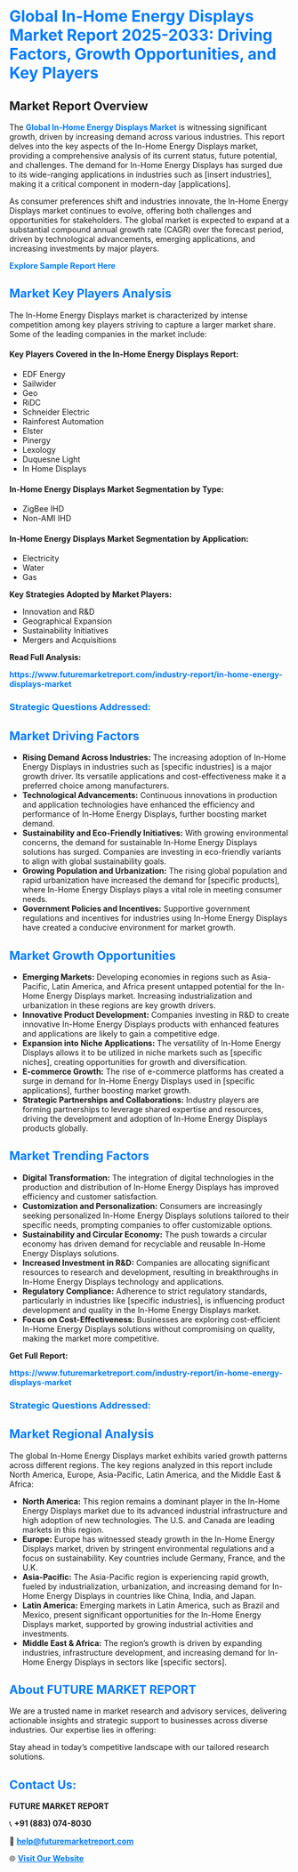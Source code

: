 <h1 style="color: #007BFF;">Global In-Home Energy Displays Market Report 2025-2033: Driving Factors, Growth Opportunities, and Key Players</h1>

<section id="overview">
<h2>Market Report Overview</h2>
<p>The <a href="https://www.futuremarketreport.com/industry-report/in-home-energy-displays-market" style="color: #007BFF; text-decoration: none;"><strong>Global In-Home Energy Displays Market</strong></a> is witnessing significant growth, driven by increasing demand across various industries. This report delves into the key aspects of the In-Home Energy Displays market, providing a comprehensive analysis of its current status, future potential, and challenges. The demand for In-Home Energy Displays has surged due to its wide-ranging applications in industries such as [insert industries], making it a critical component in modern-day [applications].</p>
<p>As consumer preferences shift and industries innovate, the In-Home Energy Displays market continues to evolve, offering both challenges and opportunities for stakeholders. The global market is expected to expand at a substantial compound annual growth rate (CAGR) over the forecast period, driven by technological advancements, emerging applications, and increasing investments by major players.</p>
</section>

<section id="overview">
<p><a href="https://www.futuremarketreport.com/request-sample/reportId=76137" style="color: #007BFF; text-decoration: none;"><strong>Explore Sample Report Here</strong></a></p>
</section>

<section id="key-players">
<h2 style="color: #007BFF;">Market Key Players Analysis</h2>
<p>The In-Home Energy Displays market is characterized by intense competition among key players striving to capture a larger market share. Some of the leading companies in the market include:</p>
<h4>Key Players Covered in the In-Home Energy Displays Report:</h4>
<ul><li>EDF Energy</li><li>Sailwider</li><li>Geo</li><li>RiDC</li><li>Schneider Electric</li><li>Rainforest Automation</li><li>Elster</li><li>Pinergy</li><li>Lexology</li><li>Duquesne Light</li><li>In Home Displays</li></ul>
<h4>In-Home Energy Displays Market Segmentation by Type:</h4>
<ul><li>ZigBee IHD</li><li>Non-AMI IHD</li></ul>

<h4>In-Home Energy Displays Market Segmentation by Application:</h4>
<ul><li>Electricity</li><li>Water</li><li>Gas</li></ul>
<p><strong>Key Strategies Adopted by Market Players:</strong></p>
<ul>
<li>Innovation and R&D</li>
<li>Geographical Expansion</li>
<li>Sustainability Initiatives</li>
<li>Mergers and Acquisitions</li>
</ul>
</section>

<section>
<p><strong>Read Full Analysis: </strong></p><a href="https://www.futuremarketreport.com/industry-report/in-home-energy-displays-market" style="color: #007BFF; text-decoration: none;"><strong>https://www.futuremarketreport.com/industry-report/in-home-energy-displays-market</strong></a>
<h3 style="color: #007BFF;">Strategic Questions Addressed:</h3>
</section>

<section id="driving-factors">
<h2 style="color: #007BFF;">Market Driving Factors</h2>
<ul>
<li><strong>Rising Demand Across Industries:</strong> The increasing adoption of In-Home Energy Displays in industries such as [specific industries] is a major growth driver. Its versatile applications and cost-effectiveness make it a preferred choice among manufacturers.</li>
<li><strong>Technological Advancements:</strong> Continuous innovations in production and application technologies have enhanced the efficiency and performance of In-Home Energy Displays, further boosting market demand.</li>
<li><strong>Sustainability and Eco-Friendly Initiatives:</strong> With growing environmental concerns, the demand for sustainable In-Home Energy Displays solutions has surged. Companies are investing in eco-friendly variants to align with global sustainability goals.</li>
<li><strong>Growing Population and Urbanization:</strong> The rising global population and rapid urbanization have increased the demand for [specific products], where In-Home Energy Displays plays a vital role in meeting consumer needs.</li>
<li><strong>Government Policies and Incentives:</strong> Supportive government regulations and incentives for industries using In-Home Energy Displays have created a conducive environment for market growth.</li>
</ul>
</section>

<section id="growth-opportunities">
<h2 style="color: #007BFF;">Market Growth Opportunities</h2>
<ul>
<li><strong>Emerging Markets:</strong> Developing economies in regions such as Asia-Pacific, Latin America, and Africa present untapped potential for the In-Home Energy Displays market. Increasing industrialization and urbanization in these regions are key growth drivers.</li>
<li><strong>Innovative Product Development:</strong> Companies investing in R&D to create innovative In-Home Energy Displays products with enhanced features and applications are likely to gain a competitive edge.</li>
<li><strong>Expansion into Niche Applications:</strong> The versatility of In-Home Energy Displays allows it to be utilized in niche markets such as [specific niches], creating opportunities for growth and diversification.</li>
<li><strong>E-commerce Growth:</strong> The rise of e-commerce platforms has created a surge in demand for In-Home Energy Displays used in [specific applications], further boosting market growth.</li>
<li><strong>Strategic Partnerships and Collaborations:</strong> Industry players are forming partnerships to leverage shared expertise and resources, driving the development and adoption of In-Home Energy Displays products globally.</li>
</ul>
</section>

<section id="trending-factors">
<h2 style="color: #007BFF;">Market Trending Factors</h2>
<ul>
<li><strong>Digital Transformation:</strong> The integration of digital technologies in the production and distribution of In-Home Energy Displays has improved efficiency and customer satisfaction.</li>
<li><strong>Customization and Personalization:</strong> Consumers are increasingly seeking personalized In-Home Energy Displays solutions tailored to their specific needs, prompting companies to offer customizable options.</li>
<li><strong>Sustainability and Circular Economy:</strong> The push towards a circular economy has driven demand for recyclable and reusable In-Home Energy Displays solutions.</li>
<li><strong>Increased Investment in R&D:</strong> Companies are allocating significant resources to research and development, resulting in breakthroughs in In-Home Energy Displays technology and applications.</li>
<li><strong>Regulatory Compliance:</strong> Adherence to strict regulatory standards, particularly in industries like [specific industries], is influencing product development and quality in the In-Home Energy Displays market.</li>
<li><strong>Focus on Cost-Effectiveness:</strong> Businesses are exploring cost-efficient In-Home Energy Displays solutions without compromising on quality, making the market more competitive.</li>
</ul>
</section>

<section>
<p><strong>Get Full Report: </strong></p><a href="https://www.futuremarketreport.com/industry-report/in-home-energy-displays-market" style="color: #007BFF; text-decoration: none;"><strong>https://www.futuremarketreport.com/industry-report/in-home-energy-displays-market</strong></a>
<h3 style="color: #007BFF;">Strategic Questions Addressed:</h3>
</section>


<section id="regional-analysis">
<h2 style="color: #007BFF;">Market Regional Analysis</h2>
<p>The global In-Home Energy Displays market exhibits varied growth patterns across different regions. The key regions analyzed in this report include North America, Europe, Asia-Pacific, Latin America, and the Middle East & Africa:</p>
<ul>
<li><strong>North America:</strong> This region remains a dominant player in the In-Home Energy Displays market due to its advanced industrial infrastructure and high adoption of new technologies. The U.S. and Canada are leading markets in this region.</li>
<li><strong>Europe:</strong> Europe has witnessed steady growth in the In-Home Energy Displays market, driven by stringent environmental regulations and a focus on sustainability. Key countries include Germany, France, and the U.K.</li>
<li><strong>Asia-Pacific:</strong> The Asia-Pacific region is experiencing rapid growth, fueled by industrialization, urbanization, and increasing demand for In-Home Energy Displays in countries like China, India, and Japan.</li>
<li><strong>Latin America:</strong> Emerging markets in Latin America, such as Brazil and Mexico, present significant opportunities for the In-Home Energy Displays market, supported by growing industrial activities and investments.</li>
<li><strong>Middle East & Africa:</strong> The region’s growth is driven by expanding industries, infrastructure development, and increasing demand for In-Home Energy Displays in sectors like [specific sectors].</li>
</ul>
</section>

<footer>
<h2 style="color: #007BFF;">About FUTURE MARKET REPORT</h2>
<p>We are a trusted name in market research and advisory services, delivering actionable insights and strategic support to businesses across diverse industries. Our expertise lies in offering:</p>

<p>Stay ahead in today’s competitive landscape with our tailored research solutions.</p>

<h2 style="color: #007BFF;">Contact Us:</h2>
<p><strong>FUTURE MARKET REPORT</strong></p>
<p>📞 <strong>+91 (883) 074-8030</strong></p>
<p>📧 <strong><a href="mailto:help@futuremarketreport.com" style="color: #007BFF;">help@futuremarketreport.com</a></strong></p>
<p>🌐 <strong><a href="https://www.futuremarketreport.com/" style="color: #007BFF;">Visit Our Website</a></strong></p>
</footer>